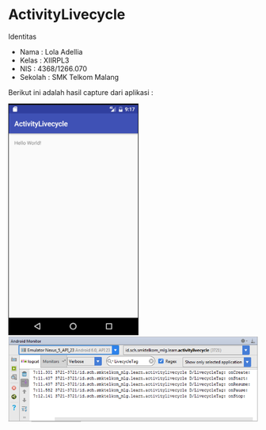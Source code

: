 # ActivityLivecycle

Identitas
- Nama    : Lola Adellia
- Kelas   : XIIRPL3
- NIS     : 4368/1266.070
- Sekolah : SMK Telkom Malang

Berikut ini adalah hasil capture dari aplikasi :

![Screenshot 1](https://github.com/Adellia/ActivityLivecycle/blob/master/4a.PNG)
![Screenshot 2](https://github.com/Adellia/ActivityLivecycle/blob/master/4b.PNG)
